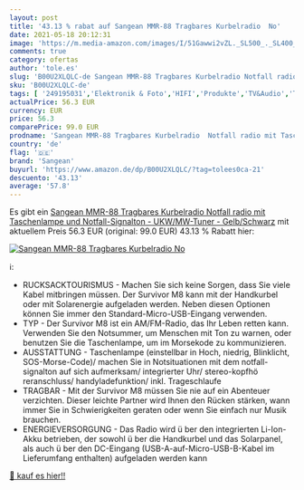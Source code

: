 ```yaml
---
layout: post
title: '43.13 % rabat auf Sangean MMR-88 Tragbares Kurbelradio  No'
date: 2021-05-18 20:12:31
image: 'https://m.media-amazon.com/images/I/51Gawwi2vZL._SL500_._SL400_.jpg'
comments: true
category: ofertas
author: 'tole.es'
slug: 'B00U2XLQLC-de Sangean MMR-88 Tragbares Kurbelradio Notfall radio mit...'
sku: 'B00U2XLQLC-de'
tags: [ '249195031','Elektronik & Foto','HIFI','Produkte','TV&Audio','Tragbare Geräte','Tragbare Radios','sangean', ]
actualPrice: 56.3 EUR
currency: EUR
price: 56.3
comparePrice: 99.0 EUR
prodname: 'Sangean MMR-88 Tragbares Kurbelradio  Notfall radio mit Taschenlampe und Notfall-Signalton - UKW/MW-Tuner - Gelb/Schwarz'
country: 'de'
flag: '🇩🇪'
brand: 'Sangean'
buyurl: 'https://www.amazon.de/dp/B00U2XLQLC/?tag=tolees0ca-21'
descuento: '43.13'
average: '57.8'
---
```


Es gibt ein [Sangean MMR-88 Tragbares Kurbelradio  Notfall radio mit Taschenlampe und Notfall-Signalton - UKW/MW-Tuner - Gelb/Schwarz](https://www.amazon.de/dp/B00U2XLQLC/?tag=tolees0ca-21) mit aktuellem Preis 56.3 EUR (original: 99.0 EUR) 43.13 % Rabatt hier:

[![Sangean MMR-88 Tragbares Kurbelradio  No](https://m.media-amazon.com/images/I/51Gawwi2vZL._SL500_._SL400_.jpg)](https://www.amazon.de/dp/B00U2XLQLC/?tag=tolees0ca-21)

ℹ️:

- RUCKSACKTOURISMUS - Machen Sie sich keine Sorgen, dass Sie viele Kabel mitbringen müssen. Der Survivor M8 kann mit der Handkurbel oder mit Solarenergie aufgeladen werden. Neben diesen Optionen können Sie immer den Standard-Micro-USB-Eingang verwenden.
- TYP - Der Survivor M8 ist ein AM/FM-Radio, das Ihr Leben retten kann. Verwenden Sie den Notsummer, um Menschen mit Ton zu warnen, oder benutzen Sie die Taschenlampe, um im Morsekode zu kommunizieren.
- AUSSTATTUNG - Taschenlampe (einstellbar in Hoch, niedrig, Blinklicht, SOS-Morse-Code)/ machen Sie in Notsituationen mit dem notfall-signalton auf sich aufmerksam/ integrierter Uhr/ stereo-kopfhö reranschluss/ handyladefunktion/ inkl. Trageschlaufe
- TRAGBAR - Mit der Survivor M8 müssen Sie nie auf ein Abenteuer verzichten. Dieser leichte Partner wird Ihnen den Rücken stärken, wann immer Sie in Schwierigkeiten geraten oder wenn Sie einfach nur Musik brauchen.
- ENERGIEVERSORGUNG - Das Radio wird ü ber den integrierten Li-Ion-Akku betrieben, der sowohl ü ber die Handkurbel und das Solarpanel, als auch ü ber den DC-Eingang (USB-A-auf-Micro-USB-B-Kabel im Lieferumfang enthalten) aufgeladen werden kann

[🛒 kauf es hier!!](https://www.amazon.de/dp/B00U2XLQLC/?tag=tolees0ca-21)
